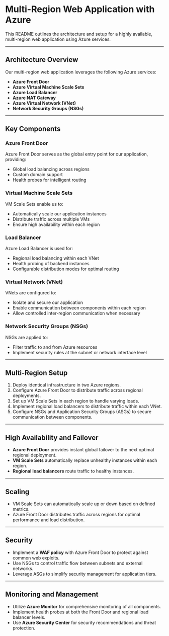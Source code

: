 # Multi-Region Web Application with Azure

This README outlines the architecture and setup for a highly available, multi-region web application using Azure services.

---

## Architecture Overview

Our multi-region web application leverages the following Azure services:

- **Azure Front Door**
- **Azure Virtual Machine Scale Sets**
- **Azure Load Balancer**
- **Azure NAT Gateway**
- **Azure Virtual Network (VNet)**
- **Network Security Groups (NSGs)**

---

## Key Components

### Azure Front Door
Azure Front Door serves as the global entry point for our application, providing:
- Global load balancing across regions
- Custom domain support
- Health probes for intelligent routing

### Virtual Machine Scale Sets
VM Scale Sets enable us to:
- Automatically scale our application instances
- Distribute traffic across multiple VMs
- Ensure high availability within each region

### Load Balancer
Azure Load Balancer is used for:
- Regional load balancing within each VNet
- Health probing of backend instances
- Configurable distribution modes for optimal routing

### Virtual Network (VNet)
VNets are configured to:
- Isolate and secure our application 
- Enable communication between components within each region
- Allow controlled inter-region communication when necessary

### Network Security Groups (NSGs)
NSGs are applied to:
- Filter traffic to and from Azure resources
- Implement security rules at the subnet or network interface level

---

## Multi-Region Setup

1. Deploy identical infrastructure in two Azure regions.
2. Configure Azure Front Door to distribute traffic across regional deployments.
3. Set up VM Scale Sets in each region to handle varying loads.
4. Implement regional load balancers to distribute traffic within each VNet.
5. Configure NSGs and Application Security Groups (ASGs) to secure communication between components.

---

## High Availability and Failover

- **Azure Front Door** provides instant global failover to the next optimal regional deployment.
- **VM Scale Sets** automatically replace unhealthy instances within each region.
- **Regional load balancers** route traffic to healthy instances.

---

## Scaling

- VM Scale Sets can automatically scale up or down based on defined metrics.
- Azure Front Door distributes traffic across regions for optimal performance and load distribution.

---

## Security

- Implement a **WAF policy** with Azure Front Door to protect against common web exploits.
- Use NSGs to control traffic flow between subnets and external networks.
- Leverage ASGs to simplify security management for application tiers.

---

## Monitoring and Management

- Utilize **Azure Monitor** for comprehensive monitoring of all components.
- Implement health probes at both the Front Door and regional load balancer levels.
- Use **Azure Security Center** for security recommendations and threat protection.

